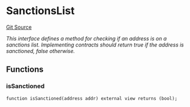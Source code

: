 # SanctionsList
[Git Source](https://github.com/RiskProtocol/core-protocol/blob/ee827bcbd5b33da1299e0daca263c7bf65a112b7/contracts/vaults/BaseContract.sol)

*This interface defines a method for checking if an address is on a sanctions list.
Implementing contracts should return true if the address is sanctioned, false otherwise.*


## Functions
### isSanctioned


```solidity
function isSanctioned(address addr) external view returns (bool);
```

